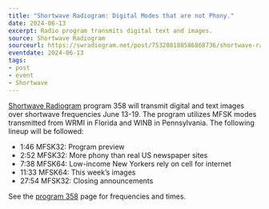 ```yaml
---
title: "Shortwave Radiogram: Digital Modes that are not Phony."
date: 2024-06-13
excerpt: Radio program transmits digital text and images.
source: Shortwave Radiogram
sourceurl: https://swradiogram.net/post/753208188586868736/shortwave-radiogram-13-19-june-2024-program
eventdate: 2024-06-13
tags:
- post
- event
- Shortwave
---
```

[Shortwave Radiogram](https://swradiogram.net/) program 358 will transmit digital and text images over shortwave frequencies June 13-19. The program utilizes MFSK modes transmitted from WRMI in Florida and WINB in Pennsylvania. The following lineup will be followed:

- 1:46  MFSK32: Program preview
- 2:52  MFSK32: More phony than real US newspaper sites
- 7:38  MFSK64: Low-income New Yorkers rely on cell for internet
- 11:33  MFSK64: This week’s images
- 27:54  MFSK32: Closing announcements

See the [program 358](https://swradiogram.net/post/753208188586868736/shortwave-radiogram-13-19-june-2024-program)  page for frequencies and times.
